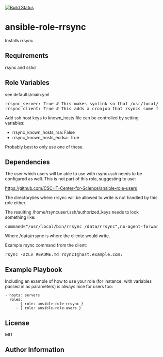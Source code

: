 [![Build Status](https://travis-ci.org/CSC-IT-Center-for-Science/ansible-role-rrsync.svg?branch=master)](https://travis-ci.org/CSC-IT-Center-for-Science/ansible-role-rrsync)

ansible-role-rrsync
=========

Installs rrsync

Requirements
------------

rsync and sshd

Role Variables
--------------

see defaults/main.yml

<pre>
rrsync_server: True # This makes symlink so that /usr/local/bin/rrsync exists and creates a directory
rrsync_client: True # This adds a cronjob that rsyncs some files
</pre>

Add ssh host keys to known_hosts file can be controlled by setting variables:
 - rrsync_known_hosts_rsa: False
 - rrsync_known_hosts_ecdsa: True

Probably best to only use one of these.


Dependencies
------------

The user which users will be able to use with rsync+ssh needs to be configured as well.
This is not part of this role, suggesting to use:

https://github.com/CSC-IT-Center-for-Science/ansible-role-users

The directory/ies where rrsync will be allowed to write is not handled by this role either.

The resulting /home/rsyncuser/.ssh/authorized_keys needs to look something like:

<pre>
command="/usr/local/bin/rrsync /data/rrsync",no-agent-forwarding,no-port-forwarding,no-pty,no-user-rc,no-X11-forwarding ssh-rsa KEY user@example.com
</pre>

Where /data/rrsync is where the cliente would write.

Example rsync command from the client:
<pre>
rsync -azLv README.md rsync1@host.example.com:
</pre>

Example Playbook
----------------

Including an example of how to use your role (for instance, with variables passed in as parameters) is always nice for users too:

    - hosts: servers
      roles:
         - { role: ansible-role-rrsync }
         - { role: ansible-role-users }


License
-------

MIT

Author Information
------------------

